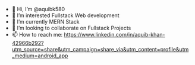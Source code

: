 - 👋 Hi, I’m @aquibk580
- 👀 I’m interested Fullstack Web development 
- 🌱 I’m currently MERN Stack
- 💞️ I’m looking to collaborate on Fullstack Projects
- 📫 How to reach me: https://www.linkedin.com/in/aquib-khan-42966b292?utm_source=share&utm_campaign=share_via&utm_content=profile&utm_medium=android_app

<!---
aquibk580/aquibk580 is a ✨ special ✨ repository because its `README.md` (this file) appears on your GitHub profile.
You can click the Preview link to take a look at your changes.
--->
